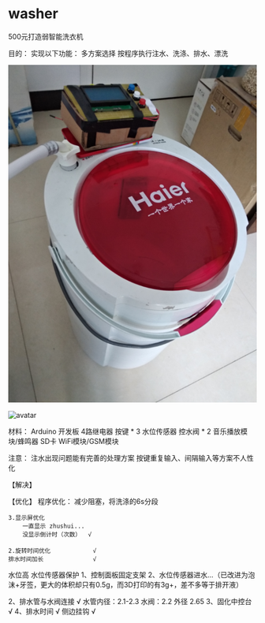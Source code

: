 # washer
500元打造弱智能洗衣机

目的：
实现以下功能：
多方案选择
按程序执行注水、洗涤、排水、漂洗

![avatar](./实物效果图/外观.png)

![avatar](http://baidu.com/pic/doge.png)


材料：
Arduino 开发板
4路继电器
按键 * 3
水位传感器
控水阀 * 2
音乐播放模块/蜂鸣器
SD卡
WiFi模块/GSM模块



注意：
注水出现问题能有完善的处理方案
按键重复输入、间隔输入等方案不人性化


【解决】


【优化】
程序优化：
	减少阻塞，将洗涤的6s分段

	3.显示屏优化
		一直显示 zhushui...
		没显示倒计时（次数）	√

	2.旋转时间优化			√
	排水时间加长				√


水位高
水位传感器保护
1、控制面板固定支架
2、水位传感器进水...（已改进为泡沫+牙签，更大的体积却只有0.5g，而3D打印的有3g+，差不多等于排开液）


2、排水管与水阀连接			√
	水管内径：2.1-2.3
	水阀：2.2	外径 2.65
3、固化中控台					√
4、排水时间					√
侧边挂钩						√
